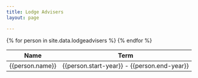 ```yaml
---
title: Lodge Advisers
layout: page

---
```

<table class="table table-striped my-3">
  <thead>
    <tr>
      <th scope="col">Name</th>
      <th scope="col">Term</th>
    </tr>
  </thead>
  <tbody>
    {% for person in site.data.lodgeadvisers %}
      <tr>
        <td>{{person.name}}</td>
        <td>{{person.start-year}} - {{person.end-year}}</td>
      </tr>
    {% endfor %}
  </tbody>
</table>
